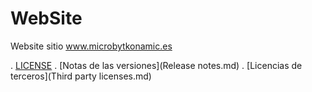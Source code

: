 # WebSite
Website sitio www.microbytkonamic.es

. [LICENSE](LICENSE)
. [Notas de las versiones](Release notes.md)
. [Licencias de terceros](Third party licenses.md)
